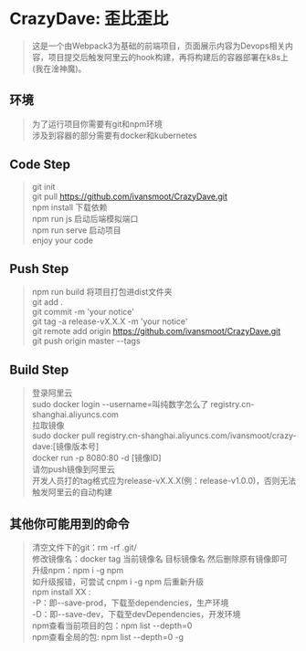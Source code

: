 # CrazyDave: 歪比歪比

> 这是一个由Webpack3为基础的前端项目，页面展示内容为Devops相关内容，项目提交后触发阿里云的hook构建，再将构建后的容器部署在k8s上(我在淦神魔)。

## 环境

> 为了运行项目你需要有git和npm环境</br>
> 涉及到容器的部分需要有docker和kubernetes

## Code Step
> git init </br>
> git pull https://github.com/ivansmoot/CrazyDave.git </br>
> npm install 下载依赖 </br>
> npm run js 启动后端模拟端口 </br>
> npm run serve 启动项目 </br>
> enjoy your code

## Push Step
> npm run build 将项目打包进dist文件夹 </br>
> git add . </br>
> git commit -m 'your notice' </br>
> git tag -a release-vX.X.X -m 'your notice' </br>
> git remote add origin https://github.com/ivansmoot/CrazyDave.git </br>
> git push origin master --tags


## Build Step
> 登录阿里云 </br>
> sudo docker login --username=叫纯数字怎么了 registry.cn-shanghai.aliyuncs.com </br>
> 拉取镜像 </br>
> sudo docker pull registry.cn-shanghai.aliyuncs.com/ivansmoot/crazy-dave:[镜像版本号] </br>
> docker run -p 8080:80 -d [镜像ID] </br>
> 请勿push镜像到阿里云 </br>
> 开发人员打的tag格式应为release-vX.X.X(例：release-v1.0.0)，否则无法触发阿里云的自动构建

## 其他你可能用到的命令
> 清空文件下的git：rm -rf .git/ </br>
> 修改镜像名：docker tag 当前镜像名 目标镜像名 然后删除原有镜像即可 </br>
> 升级npm：npm i -g npm </br>
> 如升级报错，可尝试 cnpm i -g npm 后重新升级 </br>
> npm install XX : </br>
> -P：即--save-prod，下载至dependencies，生产环境 </br>
> -D：即--save-dev，下载至devDependencies，开发环境 </br>
> npm查看当前项目的包：npm list --depth=0 </br>
> npm查看全局的包: npm list --depth=0 -g </br>
